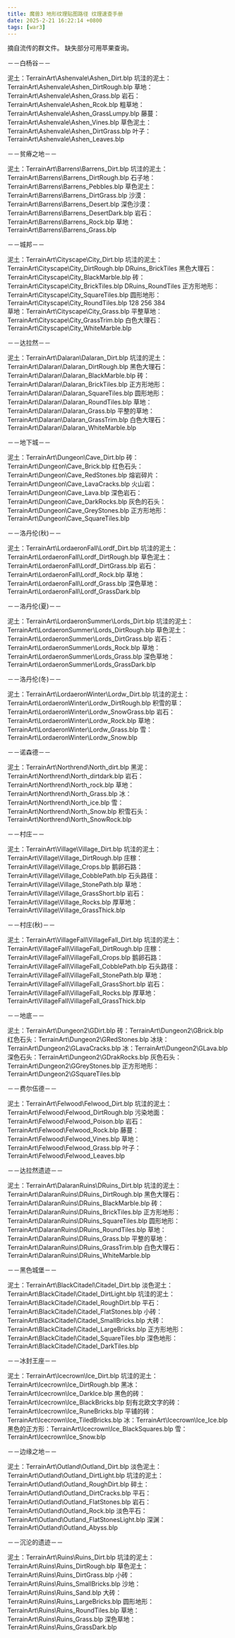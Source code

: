 ```yaml
---
title: 魔兽3 地形纹理贴图路径 纹理速查手册
date: 2025-2-21 16:22:14 +0800
tags: [war3]
---
```


摘自流传的群文件。
缺失部分可用苹果查询。

－－白杨谷－－

泥土：TerrainArt\Ashenvale\Ashen_Dirt.blp
坑洼的泥土：TerrainArt\Ashenvale\Ashen_DirtRough.blp
草地：TerrainArt\Ashenvale\Ashen_Grass.blp
岩石：TerrainArt\Ashenvale\Ashen_Rcok.blp
粗草地：TerrainArt\Ashenvale\Ashen_GrassLumpy.blp
藤蔓：TerrainArt\Ashenvale\Ashen_Vines.blp
草色泥土：TerrainArt\Ashenvale\Ashen_DirtGrass.blp
叶子：TerrainArt\Ashenvale\Ashen_Leaves.blp

－－贫瘠之地－－

泥土：TerrainArt\Barrens\Barrens_Dirt.blp
坑洼的泥土：TerrainArt\Barrens\Barrens_DirtRough.blp
石子地：TerrainArt\Barrens\Barrens_Pebbles.blp
草色泥土：TerrainArt\Barrens\Barrens_DirtGrass.blp
沙漠：TerrainArt\Barrens\Barrens_Desert.blp
深色沙漠：TerrainArt\Barrens\Barrens_DesertDark.blp
岩石：TerrainArt\Barrens\Barrens_Rock.blp
草地：TerrainArt\Barrens\Barrens_Grass.blp

－－城邦－－

泥土：TerrainArt\Cityscape\City_Dirt.blp
坑洼的泥土：TerrainArt\Cityscape\City_DirtRough.blp                   DRuins_BrickTiles
黑色大理石：TerrainArt\Cityscape\City_BlackMarble.blp
砖：TerrainArt\Cityscape\City_BrickTiles.blp                        DRuins_RoundTiles
正方形地形：TerrainArt\Cityscape\City_SquareTiles.blp
圆形地形：TerrainArt\Cityscape\City_RoundTiles.blp          128   256   384  
草地：TerrainArt\Cityscape\City_Grass.blp
平整草地：TerrainArt\Cityscape\City_GrassTrim.blp
白色大理石：TerrainArt\Cityscape\City_WhiteMarble.blp

－－达拉然－－

泥土：TerrainArt\Dalaran\Dalaran_Dirt.blp
坑洼的泥土：TerrainArt\Dalaran\Dalaran_DirtRough.blp
黑色大理石：TerrainArt\Dalaran\Dalaran_BlackMarble.blp
砖：TerrainArt\Dalaran\Dalaran_BrickTiles.blp
正方形地形：TerrainArt\Dalaran\Dalaran_SquareTiles.blp
圆形地形：TerrainArt\Dalaran\Dalaran_RoundTiles.blp
草地：TerrainArt\Dalaran\Dalaran_Grass.blp
平整的草地：TerrainArt\Dalaran\Dalaran_GrassTrim.blp
白色大理石：TerrainArt\Dalaran\Dalaran_WhiteMarble.blp

－－地下城－－

泥土：TerrainArt\Dungeon\Cave_Dirt.blp
砖：TerrainArt\Dungeon\Cave_Brick.blp
红色石头：TerrainArt\Dungeon\Cave_RedStones.blp
熔岩碎片：TerrainArt\Dungeon\Cave_LavaCracks.blp
火山岩：TerrainArt\Dungeon\Cave_Lava.blp
深色岩石：TerrainArt\Dungeon\Cave_DarkRocks.blp
灰色的石头：TerrainArt\Dungeon\Cave_GreyStones.blp
正方形地形：TerrainArt\Dungeon\Cave_SquareTiles.blp

－－洛丹伦(秋)－－

泥土：TerrainArt\LordaeronFall\Lordf_Dirt.blp
坑洼的泥土：TerrainArt\LordaeronFall\Lordf_DirtRough.blp
草色泥土：TerrainArt\LordaeronFall\Lordf_DirtGrass.blp
岩石：TerrainArt\LordaeronFall\Lordf_Rock.blp
草地：TerrainArt\LordaeronFall\Lordf_Grass.blp
深色草地：TerrainArt\LordaeronFall\Lordf_GrassDark.blp

－－洛丹伦(夏)－－

泥土：TerrainArt\LordaeronSummer\Lords_Dirt.blp
坑洼的泥土：TerrainArt\LordaeronSummer\Lords_DirtRough.blp
草色泥土：TerrainArt\LordaeronSummer\Lords_DirtGrass.blp
岩石：TerrainArt\LordaeronSummer\Lords_Rock.blp
草地：TerrainArt\LordaeronSummer\Lords_Grass.blp
深色草地：TerrainArt\LordaeronSummer\Lords_GrassDark.blp

－－洛丹伦(冬)－－

泥土：TerrainArt\LordaeronWinter\Lordw_Dirt.blp
坑洼的泥土：TerrainArt\LordaeronWinter\Lordw_DirtRough.blp
积雪的草：TerrainArt\LordaeronWinter\Lordw_SnowGrass.blp
岩石：TerrainArt\LordaeronWinter\Lordw_Rock.blp
草地：TerrainArt\LordaeronWinter\Lordw_Grass.blp
雪：TerrainArt\LordaeronWinter\Lordw_Snow.blp

－－诺森德－－

泥土：TerrainArt\Northrend\North_dirt.blp
黑泥：TerrainArt\Northrend\North_dirtdark.blp
岩石：TerrainArt\Northrend\North_rock.blp
草地：TerrainArt\Northrend\North_Grass.blp
冰：TerrainArt\Northrend\North_ice.blp
雪：TerrainArt\Northrend\North_Snow.blp
积雪石头：TerrainArt\Northrend\North_SnowRock.blp

－－村庄－－

泥土：TerrainArt\Village\Village_Dirt.blp
坑洼的泥土：TerrainArt\Village\Village_DirtRough.blp
庄稼：TerrainArt\Village\Village_Crops.blp
鹅卵石路：TerrainArt\Village\Village_CobblePath.blp
石头路径：TerrainArt\Village\Village_StonePath.blp
草地：TerrainArt\Village\Village_GrassShort.blp
岩石：TerrainArt\Village\Village_Rocks.blp
厚草地：TerrainArt\Village\Village_GrassThick.blp

－－村庄(秋)－－

泥土：TerrainArt\VillageFall\VillageFall_Dirt.blp
坑洼的泥土：TerrainArt\VillageFall\VillageFall_DirtRough.blp
庄稼：TerrainArt\VillageFall\VillageFall_Crops.blp
鹅卵石路：TerrainArt\VillageFall\VillageFall_CobblePath.blp
石头路径：TerrainArt\VillageFall\VillageFall_StonePath.blp
草地：TerrainArt\VillageFall\VillageFall_GrassShort.blp
岩石：TerrainArt\VillageFall\VillageFall_Rocks.blp
厚草地：TerrainArt\VillageFall\VillageFall_GrassThick.blp

－－地底－－

泥土：TerrainArt\Dungeon2\GDirt.blp
砖：TerrainArt\Dungeon2\GBrick.blp
红色石头：TerrainArt\Dungeon2\GRedStones.blp
冰块：TerrainArt\Dungeon2\GLavaCracks.blp
冰：TerrainArt\Dungeon2\GLava.blp
深色石头：TerrainArt\Dungeon2\GDrakRocks.blp
灰色石头：TerrainArt\Dungeon2\GGreyStones.blp
正方形地形：TerrainArt\Dungeon2\GSquareTiles.blp

－－费尔伍德－－

泥土：TerrainArt\Felwood\Felwood_Dirt.blp
坑洼的泥土：TerrainArt\Felwood\Felwood_DirtRough.blp
污染地面：TerrainArt\Felwood\Felwood_Poison.blp
岩石：TerrainArt\Felwood\Felwood_Rock.blp
藤蔓：TerrainArt\Felwood\Felwood_Vines.blp
草地：TerrainArt\Felwood\Felwood_Grass.blp
叶子：TerrainArt\Felwood\Felwood_Leaves.blp

－－达拉然遗迹－－

泥土：TerrainArt\DalaranRuins\DRuins_Dirt.blp
坑洼的泥土：TerrainArt\DalaranRuins\DRuins_DirtRough.blp
黑色大理石：TerrainArt\DalaranRuins\DRuins_BlackMarble.blp
砖：TerrainArt\DalaranRuins\DRuins_BrickTiles.blp
正方形地形：TerrainArt\DalaranRuins\DRuins_SquareTiles.blp
圆形地形：TerrainArt\DalaranRuins\DRuins_RoundTiles.blp
草地：TerrainArt\DalaranRuins\DRuins_Grass.blp
平整的草地：TerrainArt\DalaranRuins\DRuins_GrassTrim.blp
白色大理石：TerrainArt\DalaranRuins\DRuins_WhiteMarble.blp

－－黑色城堡－－

泥土：TerrainArt\BlackCitadel\Citadel_Dirt.blp
淡色泥土：TerrainArt\BlackCitadel\Citadel_DirtLight.blp
坑洼的泥土：TerrainArt\BlackCitadel\Citadel_RoughDirt.blp
平石：TerrainArt\BlackCitadel\Citadel_FlatStones.blp
小砖：TerrainArt\BlackCitadel\Citadel_SmallBricks.blp
大砖：TerrainArt\BlackCitadel\Citadel_LargeBricks.blp
正方形地形：TerrainArt\BlackCitadel\Citadel_SquareTiles.blp
深色地形：TerrainArt\BlackCitadel\Citadel_DarkTiles.blp

－－冰封王座－－

泥土：TerrainArt\Icecrown\Ice_Dirt.blp
坑洼的泥土：TerrainArt\Icecrown\Ice_DirtRough.blp
黑冰：TerrainArt\Icecrown\Ice_DarkIce.blp
黑色的砖：TerrainArt\Icecrown\Ice_BlackBricks.blp
刻有北欧文字的砖：TerrainArt\Icecrown\Ice_RuneBricks.blp
平铺的砖：TerrainArt\Icecrown\Ice_TiledBricks.blp
冰：TerrainArt\Icecrown\Ice_Ice.blp
黑色的正方形：TerrainArt\Icecrown\Ice_BlackSquares.blp
雪：TerrainArt\Icecrown\Ice_Snow.blp

－－边缘之地－－

泥土：TerrainArt\Outland\Outland_Dirt.blp
淡色泥土：TerrainArt\Outland\Outland_DirtLight.blp
坑洼的泥土：TerrainArt\Outland\Outland_RoughDirt.blp
碎土：TerrainArt\Outland\Outland_DirtCracks.blp
平石：TerrainArt\Outland\Outland_FlatStones.blp
岩石：TerrainArt\Outland\Outland_Rock.blp
淡色平石：TerrainArt\Outland\Outland_FlatStonesLight.blp
深渊：TerrainArt\Outland\Outland_Abyss.blp

－－沉沦的遗迹－－

泥土：TerrainArt\Ruins\Ruins_Dirt.blp
坑洼的泥土：TerrainArt\Ruins\Ruins_DirtRough.blp
草色泥土：TerrainArt\Ruins\Ruins_DirtGrass.blp
小砖：TerrainArt\Ruins\Ruins_SmallBricks.blp
沙地：TerrainArt\Ruins\Ruins_Sand.blp
大砖：TerrainArt\Ruins\Ruins_LargeBricks.blp
圆形地形：TerrainArt\Ruins\Ruins_RoundTiles.blp
草地：TerrainArt\Ruins\Ruins_Grass.blp
深色草地：TerrainArt\Ruins\Ruins_GrassDark.blp
